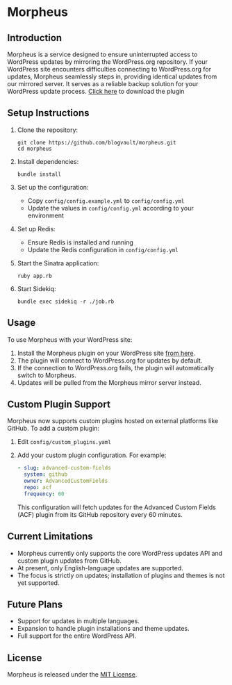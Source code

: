 # Morpheus

## Introduction

Morpheus is a service designed to ensure uninterrupted access to WordPress updates by mirroring the WordPress.org repository. If your WordPress site encounters difficulties connecting to WordPress.org for updates, Morpheus seamlessly steps in, providing identical updates from our mirrored server. It serves as a reliable backup solution for your WordPress update process. [Click here](https://raw.githubusercontent.com/blogvault/morpheus/main/plugin/wp_morpheus.php.zip) to download the plugin

## Setup Instructions

1. Clone the repository:
   ```
   git clone https://github.com/blogvault/morpheus.git
   cd morpheus
   ```

2. Install dependencies:
   ```
   bundle install
   ```

3. Set up the configuration:
   - Copy `config/config.example.yml` to `config/config.yml`
   - Update the values in `config/config.yml` according to your environment

4. Set up Redis:
   - Ensure Redis is installed and running
   - Update the Redis configuration in `config/config.yml`

5. Start the Sinatra application:
   ```
   ruby app.rb
   ```

6. Start Sidekiq:
   ```
   bundle exec sidekiq -r ./job.rb
   ```

## Usage

To use Morpheus with your WordPress site:

1. Install the Morpheus plugin on your WordPress site [from here](https://raw.githubusercontent.com/blogvault/morpheus/main/plugin/wp_morpheus.php.zip).
2. The plugin will connect to WordPress.org for updates by default.
3. If the connection to WordPress.org fails, the plugin will automatically switch to Morpheus.
4. Updates will be pulled from the Morpheus mirror server instead.

## Custom Plugin Support

Morpheus now supports custom plugins hosted on external platforms like GitHub. To add a custom plugin:

1. Edit `config/custom_plugins.yaml`
2. Add your custom plugin configuration. For example:

   ```yaml
   - slug: advanced-custom-fields
     system: github
     owner: AdvancedCustomFields
     repo: acf
     frequency: 60
   ```

   This configuration will fetch updates for the Advanced Custom Fields (ACF) plugin from its GitHub repository every 60 minutes.

## Current Limitations

- Morpheus currently only supports the core WordPress updates API and custom plugin updates from GitHub.
- At present, only English-language updates are supported.
- The focus is strictly on updates; installation of plugins and themes is not yet supported.

## Future Plans

- Support for updates in multiple languages.
- Expansion to handle plugin installations and theme updates.
- Full support for the entire WordPress API.

## License

Morpheus is released under the [MIT License](LICENSE).
